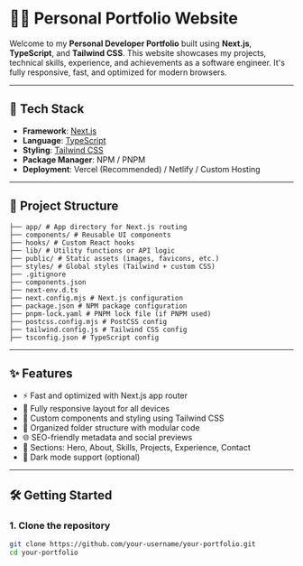 # 👨‍💻 Personal Portfolio Website

Welcome to my **Personal Developer Portfolio** built using **Next.js**, **TypeScript**, and **Tailwind CSS**. This website showcases my projects, technical skills, experience, and achievements as a software engineer. It's fully responsive, fast, and optimized for modern browsers.

---

## 🚀 Tech Stack

- **Framework**: [Next.js](https://nextjs.org/)
- **Language**: [TypeScript](https://www.typescriptlang.org/)
- **Styling**: [Tailwind CSS](https://tailwindcss.com/)
- **Package Manager**: NPM / PNPM
- **Deployment**: Vercel (Recommended) / Netlify / Custom Hosting

---

## 📁 Project Structure
    ├── app/ # App directory for Next.js routing
    ├── components/ # Reusable UI components
    ├── hooks/ # Custom React hooks
    ├── lib/ # Utility functions or API logic
    ├── public/ # Static assets (images, favicons, etc.)
    ├── styles/ # Global styles (Tailwind + custom CSS)
    ├── .gitignore
    ├── components.json
    ├── next-env.d.ts
    ├── next.config.mjs # Next.js configuration
    ├── package.json # NPM package configuration
    ├── pnpm-lock.yaml # PNPM lock file (if PNPM used)
    ├── postcss.config.mjs # PostCSS config
    ├── tailwind.config.js # Tailwind CSS config
    ├── tsconfig.json # TypeScript config
    
---
## ✨ Features

- ⚡ Fast and optimized with Next.js app router
- 📱 Fully responsive layout for all devices
- 🎨 Custom components and styling using Tailwind CSS
- 🧠 Organized folder structure with modular code
- 🌐 SEO-friendly metadata and social previews
- 💼 Sections: Hero, About, Skills, Projects, Experience, Contact
- 🌙 Dark mode support (optional)

---

## 🛠️ Getting Started

### 1. Clone the repository

```bash
git clone https://github.com/your-username/your-portfolio.git
cd your-portfolio



